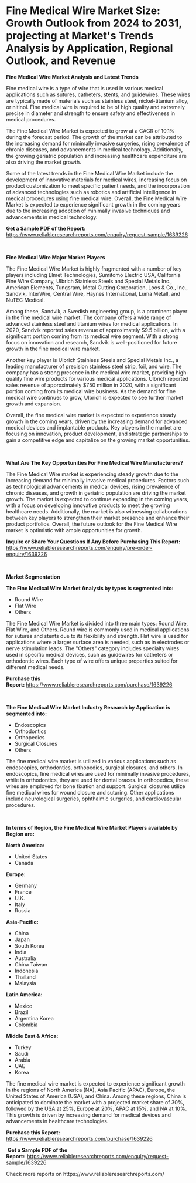<p><h1>Fine Medical Wire Market Size: Growth Outlook from 2024 to 2031, projecting at Market's Trends Analysis by Application, Regional Outlook, and Revenue</h1></p><p><strong>Fine Medical Wire Market Analysis and Latest Trends</strong></p>
<p><p>Fine medical wire is a type of wire that is used in various medical applications such as sutures, catheters, stents, and guidewires. These wires are typically made of materials such as stainless steel, nickel-titanium alloy, or nitinol. Fine medical wire is required to be of high quality and extremely precise in diameter and strength to ensure safety and effectiveness in medical procedures.</p><p>The Fine Medical Wire Market is expected to grow at a CAGR of 10.1% during the forecast period. The growth of the market can be attributed to the increasing demand for minimally invasive surgeries, rising prevalence of chronic diseases, and advancements in medical technology. Additionally, the growing geriatric population and increasing healthcare expenditure are also driving the market growth.</p><p>Some of the latest trends in the Fine Medical Wire Market include the development of innovative materials for medical wires, increasing focus on product customization to meet specific patient needs, and the incorporation of advanced technologies such as robotics and artificial intelligence in medical procedures using fine medical wire. Overall, the Fine Medical Wire Market is expected to experience significant growth in the coming years due to the increasing adoption of minimally invasive techniques and advancements in medical technology.</p></p>
<p><strong>Get a Sample PDF of the Report:&nbsp;</strong> <a href="https://www.reliableresearchreports.com/enquiry/request-sample/1639226">https://www.reliableresearchreports.com/enquiry/request-sample/1639226</a></p>
<p>&nbsp;</p>
<p><strong>Fine Medical Wire Major Market Players</strong></p>
<p><p>The Fine Medical Wire Market is highly fragmented with a number of key players including Elmet Technologies, Sumitomo Electric USA, California Fine Wire Company, Ulbrich Stainless Steels and Special Metals Inc., American Elements, Tungsram, Metal Cutting Corporation, Loos & Co., Inc., Sandvik, InterWire, Central Wire, Haynes International, Luma Metall, and NuTEC Medical. </p><p>Among these, Sandvik, a Swedish engineering group, is a prominent player in the fine medical wire market. The company offers a wide range of advanced stainless steel and titanium wires for medical applications. In 2020, Sandvik reported sales revenue of approximately $9.5 billion, with a significant portion coming from its medical wire segment. With a strong focus on innovation and research, Sandvik is well-positioned for future growth in the fine medical wire market.</p><p>Another key player is Ulbrich Stainless Steels and Special Metals Inc., a leading manufacturer of precision stainless steel strip, foil, and wire. The company has a strong presence in the medical wire market, providing high-quality fine wire products for various medical applications. Ulbrich reported sales revenue of approximately $750 million in 2020, with a significant portion coming from its medical wire business. As the demand for fine medical wire continues to grow, Ulbrich is expected to see further market growth and expansion.</p><p>Overall, the fine medical wire market is expected to experience steady growth in the coming years, driven by the increasing demand for advanced medical devices and implantable products. Key players in the market are focusing on innovation, product development, and strategic partnerships to gain a competitive edge and capitalize on the growing market opportunities.</p></p>
<p>&nbsp;</p>
<p><strong>What Are The Key Opportunities For Fine Medical Wire Manufacturers?</strong></p>
<p><p>The Fine Medical Wire market is experiencing steady growth due to the increasing demand for minimally invasive medical procedures. Factors such as technological advancements in medical devices, rising prevalence of chronic diseases, and growth in geriatric population are driving the market growth. The market is expected to continue expanding in the coming years, with a focus on developing innovative products to meet the growing healthcare needs. Additionally, the market is also witnessing collaborations between key players to strengthen their market presence and enhance their product portfolios. Overall, the future outlook for the Fine Medical Wire market is optimistic with ample opportunities for growth.</p></p>
<p><strong>Inquire or Share Your Questions If Any Before Purchasing This Report:</strong> <a href="https://www.reliableresearchreports.com/enquiry/pre-order-enquiry/1639226">https://www.reliableresearchreports.com/enquiry/pre-order-enquiry/1639226</a></p>
<p>&nbsp;</p>
<p><strong>Market Segmentation</strong></p>
<p><strong>The Fine Medical Wire Market Analysis by types is segmented into:</strong></p>
<p><ul><li>Round Wire</li><li>Flat Wire</li><li>Others</li></ul></p>
<p><p>The Fine Medical Wire Market is divided into three main types: Round Wire, Flat Wire, and Others. Round wire is commonly used in medical applications for sutures and stents due to its flexibility and strength. Flat wire is used for applications where a larger surface area is needed, such as in electrodes or nerve stimulation leads. The "Others" category includes specialty wires used in specific medical devices, such as guidewires for catheters or orthodontic wires. Each type of wire offers unique properties suited for different medical needs.</p></p>
<p><strong>Purchase this Report:&nbsp;</strong><a href="https://www.reliableresearchreports.com/purchase/1639226">https://www.reliableresearchreports.com/purchase/1639226</a></p>
<p>&nbsp;</p>
<p><strong>The Fine Medical Wire Market Industry Research by Application is segmented into:</strong></p>
<p><ul><li>Endoscopics</li><li>Orthodontics</li><li>Orthopedics</li><li>Surgical Closures</li><li>Others</li></ul></p>
<p><p>The fine medical wire market is utilized in various applications such as endoscopics, orthodontics, orthopedics, surgical closures, and others. In endoscopics, fine medical wires are used for minimally invasive procedures, while in orthodontics, they are used for dental braces. In orthopedics, these wires are employed for bone fixation and support. Surgical closures utilize fine medical wires for wound closure and suturing. Other applications include neurological surgeries, ophthalmic surgeries, and cardiovascular procedures.</p></p>
<p>&nbsp;</p>
<p><strong>In terms of Region, the Fine Medical Wire Market Players available by Region are:</strong></p>
<p>
    <p> <strong> North America: </strong>
        <ul>
            <li>United States</li>
            <li>Canada</li>
        </ul>
        </p> 
    <p> <strong> Europe: </strong>
        <ul>
            <li>Germany</li>
            <li>France</li>
            <li>U.K.</li>
            <li>Italy</li>
            <li>Russia</li>
        </ul>
        </p> 
    <p> <strong> Asia-Pacific: </strong>
        <ul>
            <li>China</li>
            <li>Japan</li>
            <li>South Korea</li>
            <li>India</li>
            <li>Australia</li>
            <li>China Taiwan</li>
            <li>Indonesia</li>
            <li>Thailand</li>
            <li>Malaysia</li>
        </ul>
        </p> 
    <p> <strong> Latin America: </strong>
        <ul>
            <li>Mexico</li>
            <li>Brazil</li>
            <li>Argentina Korea</li>
            <li>Colombia</li>
        </ul>
        </p> 
    <p> <strong> Middle East & Africa: </strong>
        <ul>
            <li>Turkey</li>
            <li>Saudi</li>
            <li>Arabia</li>
            <li>UAE</li>
            <li>Korea</li>
        </ul>
    </p>
    </p>
<p><p>The fine medical wire market is expected to experience significant growth in the regions of North America (NA), Asia Pacific (APAC), Europe, the United States of America (USA), and China. Among these regions, China is anticipated to dominate the market with a projected market share of 30%, followed by the USA at 25%, Europe at 20%, APAC at 15%, and NA at 10%. This growth is driven by increasing demand for medical devices and advancements in healthcare technologies.</p></p>
<p><strong>Purchase this Report: </strong><a href="https://www.reliableresearchreports.com/purchase/1639226">https://www.reliableresearchreports.com/purchase/1639226</a></p>
<p>&nbsp;<strong>Get a Sample PDF of the Report:&nbsp;&nbsp;</strong><a href="https://www.reliableresearchreports.com/enquiry/request-sample/1639226">https://www.reliableresearchreports.com/enquiry/request-sample/1639226</a></p>
<p><strong></strong></p>
<p>Check more reports on https://www.reliableresearchreports.com/</p>